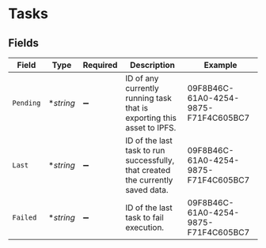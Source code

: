# Tasks


## Fields

| Field                                                                            | Type                                                                             | Required                                                                         | Description                                                                      | Example                                                                          |
| -------------------------------------------------------------------------------- | -------------------------------------------------------------------------------- | -------------------------------------------------------------------------------- | -------------------------------------------------------------------------------- | -------------------------------------------------------------------------------- |
| `Pending`                                                                        | **string*                                                                        | :heavy_minus_sign:                                                               | ID of any currently running task that is exporting this<br/>asset to IPFS.<br/>  | 09F8B46C-61A0-4254-9875-F71F4C605BC7                                             |
| `Last`                                                                           | **string*                                                                        | :heavy_minus_sign:                                                               | ID of the last task to run successfully, that created<br/>the currently saved data.<br/> | 09F8B46C-61A0-4254-9875-F71F4C605BC7                                             |
| `Failed`                                                                         | **string*                                                                        | :heavy_minus_sign:                                                               | ID of the last task to fail execution.                                           | 09F8B46C-61A0-4254-9875-F71F4C605BC7                                             |
